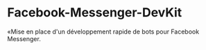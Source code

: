 # Facebook-Messenger-DevKit
 «Mise en place d'un développement rapide de bots pour Facebook  Messenger.
